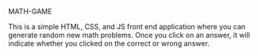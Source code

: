MATH-GAME

This is a simple HTML, CSS, and JS front end application where you can generate random new math problems. Once you click on an answer, it will indicate whether you clicked on the correct or wrong answer.
